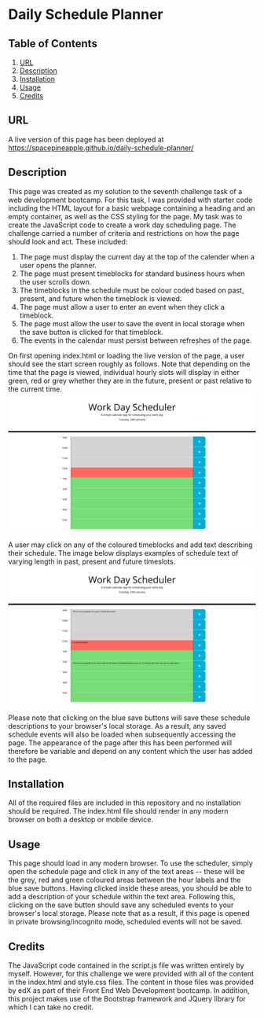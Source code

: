 # Daily Schedule Planner

## Table of Contents
1. [URL](#url)
2. [Description](#description)
3. [Installation](#installation)
4. [Usage](#usage)
5. [Credits](#credits)

## URL <a id="url"></a>

A live version of this page has been deployed at
https://spacepineapple.github.io/daily-schedule-planner/

## Description <a id="description"></a>

This page was created as my solution to the seventh challenge task of a web
development bootcamp. For this task, I was provided with starter code including
the HTML layout for a basic webpage containing a heading and an empty container,
as well as the CSS styling for the page. My task was to create the JavaScript
code to create a work day scheduling page. The challenge carried a number of
criteria and restrictions on how the page should look and act. These included:

1. The page must display the current day at the top of the calender when a user opens the planner.
2. The page must present timeblocks for standard business hours when the user scrolls down.
3. The timeblocks in the schedule must be colour coded based on past, present, and future when the timeblock is viewed.
4. The page must allow a user to enter an event when they click a timeblock.
5. The page must allow the user to save the event in local storage when the save button is clicked for that timeblock.
6. The events in the calendar must persist between refreshes of the page.

On first opening index.html or loading the live version of the page, a user
should see the start screen roughly as follows. Note that depending on the time
that the page is viewed, individual hourly slots will display in either green,
red or grey whether they are in the future, present or past relative to the
current time.
![Screenshot of the schedule page on initial load](./images/start-screen.png)

A user may click on any of the coloured timeblocks and add text describing their
schedule. The image below displays examples of schedule text of varying length
in past, present and future timeslots.
![Screenshot of the schedule page with scheduled events](./images/with-schedule.png)

Please note that clicking on the blue save buttons will save these schedule
descriptions to your browser's local storage. As a result, any saved schedule
events will also be loaded when subsequently accessing the page. The appearance
of the page after this has been performed will therefore be variable and depend
on any content which the user has added to the page.

## Installation <a id="installation"></a>

All of the required files are included in this repository and no installation
should be required. The index.html file should render in any modern browser on
both a desktop or mobile device. 

## Usage <a id="usage"></a>

This page should load in any modern browser. To use the scheduler, simply open
the schedule page and click in any of the text areas -- these will be the grey,
red and green coloured areas between the hour labels and the blue save buttons.
Having clicked inside these areas, you should be able to add a description of
your schedule within the text area. Following this, clicking on the save button
should save any scheduled events to your browser's local storage. Please note
that as a result, if this page is opened in private browsing/incognito mode,
scheduled events will not be saved.

## Credits <a id="credits"></a>

The JavaScript code contained in the script.js file was written entirely by
myself. However, for this challenge we were provided with all of the content in
the index.html and style.css files. The content in those files was provided by
edX as part of their Front End Web Development bootcamp. In addition, this
project makes use of the Bootstrap framework and JQuery library for which I can
take no credit.